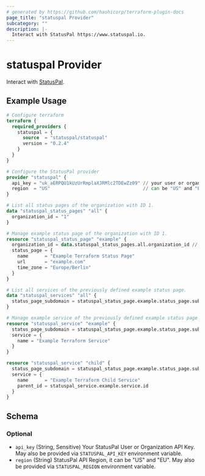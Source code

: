 ```yaml
---
# generated by https://github.com/hashicorp/terraform-plugin-docs
page_title: "statuspal Provider"
subcategory: ""
description: |-
  Interact with StatusPal https://www.statuspal.io.
---
```


# statuspal Provider

Interact with [StatusPal](https://www.statuspal.io).

## Example Usage

```terraform
# Configure terraform
terraform {
  required_providers {
    statuspal = {
      source  = "statuspal/statuspal"
      version = "0.2.4"
    }
  }
}

# Configure the StatusPal provider
provider "statuspal" {
  api_key = "uk_aERPQU1kUzUrRmplaXJRMlc2TDEwZz09" // your user or organization api key
  region  = "US"                                  // can be "US" and "EU"
}

# List all status pages of the organization with ID 1.
data "statuspal_status_pages" "all" {
  organization_id = "1"
}

# Manage example status page of the organization with ID 1.
resource "statuspal_status_page" "example" {
  organization_id = data.statuspal_status_pages.all.organization_id // you can use it from previously defined data source
  status_page = {
    name      = "Example Terraform Status Page"
    url       = "example.com"
    time_zone = "Europe/Berlin"
  }
}

# List all services of the previously defined example status page.
data "statuspal_services" "all" {
  status_page_subdomain = statuspal_status_page.example.status_page.subdomain
}

# Manage example service of the previously defined example status page's subdomain.
resource "statuspal_service" "example" {
  status_page_subdomain = statuspal_status_page.example.status_page.subdomain
  service = {
    name = "Example Terraform Service"
  }
}

resource "statuspal_service" "child" {
  status_page_subdomain = statuspal_status_page.example.status_page.subdomain
  service = {
    name      = "Example Terraform Child Service"
    parent_id = statuspal_service.example.service.id
  }
}
```

<!-- schema generated by tfplugindocs -->
## Schema

### Optional

- `api_key` (String, Sensitive) Your StatusPal User or Organization API Key. May also be provided via `STATUSPAL_API_KEY` environment variable.
- `region` (String) StatusPal API Region, it can be "US" and "EU". May also be provided via `STATUSPAL_REGION` environment variable.
